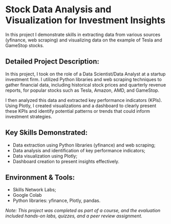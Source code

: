 # Stock Data Analysis and Visualization for Investment Insights
In this project I demonstrate skills in extracting data from various sources (yfinance, web scraping) and visualizing data on the example of Tesla and GameStop stocks. 

## Detailed Project Description:
In this project, I took on the role of a Data Scientist/Data Analyst at a startup investment firm. I utilized Python libraries and web scraping techniques to gather financial data, including historical stock prices and quarterly revenue reports, for popular stocks such as Tesla, Amazon, AMD, and GameStop.

I then analyzed this data and extracted key performance indicators (KPIs). Using Plotly, I created visualizations and a dashboard to clearly present these KPIs and identify potential patterns or trends that could inform investment strategies.

## Key Skills Demonstrated:
* Data extraction using Python libraries (yfinance) and web scraping;
* Data analysis and identification of key performance indicators;
* Data visualization using Plotly;
* Dashboard creation to present insights effectively.

## Environment & Tools:
* Skills Network Labs;
* Google Colab
* Python libraries: yfinance, Plotly, pandas.

*Note: This project was completed as part of a course, and the evaluation included hands-on labs, quizzes, and a peer review assignment.*

